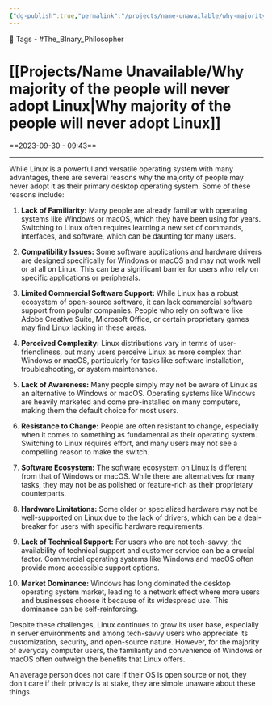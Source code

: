 ```yaml
---
{"dg-publish":true,"permalink":"/projects/name-unavailable/why-majority-of-the-people-will-never-adopt-linux/","noteIcon":"1"}
---
```


🧶 Tags - #The_BInary_Philosopher 
# [[Projects/Name Unavailable/Why majority of the people will never adopt Linux\|Why majority of the people will never adopt Linux]]
==2023-09-30 - 09:43==

---
While Linux is a powerful and versatile operating system with many advantages, there are several reasons why the majority of people may never adopt it as their primary desktop operating system. Some of these reasons include:

1. **Lack of Familiarity:** Many people are already familiar with operating systems like Windows or macOS, which they have been using for years. Switching to Linux often requires learning a new set of commands, interfaces, and software, which can be daunting for many users.

2. **Compatibility Issues:** Some software applications and hardware drivers are designed specifically for Windows or macOS and may not work well or at all on Linux. This can be a significant barrier for users who rely on specific applications or peripherals.

3. **Limited Commercial Software Support:** While Linux has a robust ecosystem of open-source software, it can lack commercial software support from popular companies. People who rely on software like Adobe Creative Suite, Microsoft Office, or certain proprietary games may find Linux lacking in these areas.

4. **Perceived Complexity:** Linux distributions vary in terms of user-friendliness, but many users perceive Linux as more complex than Windows or macOS, particularly for tasks like software installation, troubleshooting, or system maintenance.

5. **Lack of Awareness:** Many people simply may not be aware of Linux as an alternative to Windows or macOS. Operating systems like Windows are heavily marketed and come pre-installed on many computers, making them the default choice for most users.

6. **Resistance to Change:** People are often resistant to change, especially when it comes to something as fundamental as their operating system. Switching to Linux requires effort, and many users may not see a compelling reason to make the switch.

7. **Software Ecosystem:** The software ecosystem on Linux is different from that of Windows or macOS. While there are alternatives for many tasks, they may not be as polished or feature-rich as their proprietary counterparts.

8. **Hardware Limitations:** Some older or specialized hardware may not be well-supported on Linux due to the lack of drivers, which can be a deal-breaker for users with specific hardware requirements.

9. **Lack of Technical Support:** For users who are not tech-savvy, the availability of technical support and customer service can be a crucial factor. Commercial operating systems like Windows and macOS often provide more accessible support options.

10. **Market Dominance:** Windows has long dominated the desktop operating system market, leading to a network effect where more users and businesses choose it because of its widespread use. This dominance can be self-reinforcing.

Despite these challenges, Linux continues to grow its user base, especially in server environments and among tech-savvy users who appreciate its customization, security, and open-source nature. However, for the majority of everyday computer users, the familiarity and convenience of Windows or macOS often outweigh the benefits that Linux offers.

An average person does not care if their OS is open source or not, they don't care if their privacy is at stake, they are simple unaware about these things.